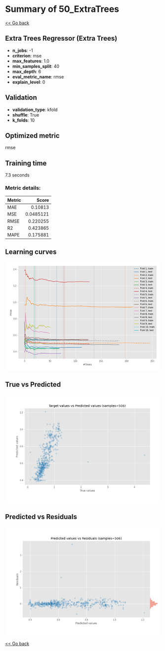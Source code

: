 # Summary of 50_ExtraTrees

[<< Go back](../README.md)


## Extra Trees Regressor (Extra Trees)
- **n_jobs**: -1
- **criterion**: mse
- **max_features**: 1.0
- **min_samples_split**: 40
- **max_depth**: 6
- **eval_metric_name**: rmse
- **explain_level**: 0

## Validation
 - **validation_type**: kfold
 - **shuffle**: True
 - **k_folds**: 10

## Optimized metric
rmse

## Training time

7.3 seconds

### Metric details:
| Metric   |     Score |
|:---------|----------:|
| MAE      | 0.10813   |
| MSE      | 0.0485121 |
| RMSE     | 0.220255  |
| R2       | 0.423865  |
| MAPE     | 0.175881  |



## Learning curves
![Learning curves](learning_curves.png)
## True vs Predicted

![True vs Predicted](true_vs_predicted.png)


## Predicted vs Residuals

![Predicted vs Residuals](predicted_vs_residuals.png)



[<< Go back](../README.md)

